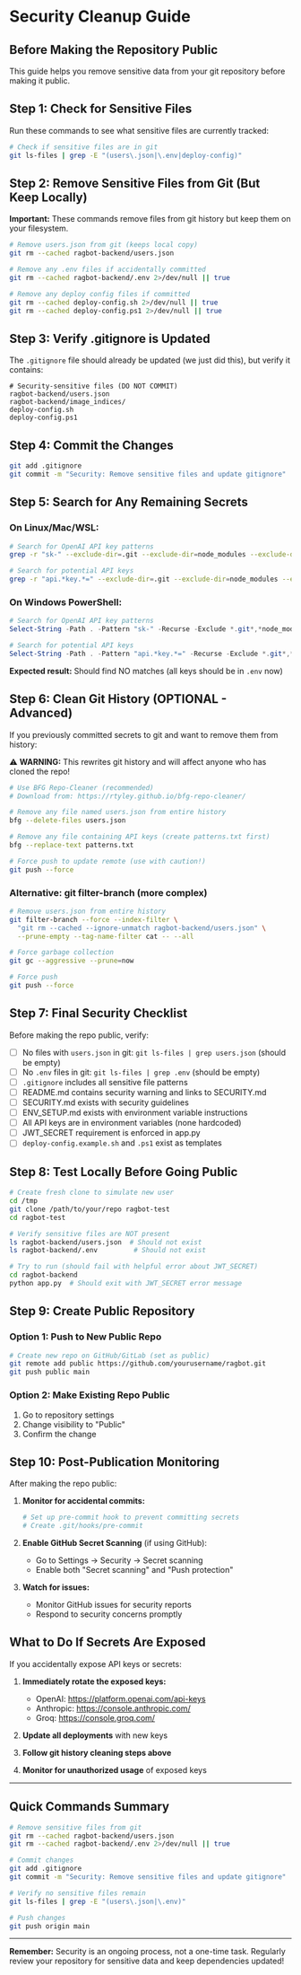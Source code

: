 # Security Cleanup Guide

## Before Making the Repository Public

This guide helps you remove sensitive data from your git repository before making it public.

## Step 1: Check for Sensitive Files

Run these commands to see what sensitive files are currently tracked:

```bash
# Check if sensitive files are in git
git ls-files | grep -E "(users\.json|\.env|deploy-config)"
```

## Step 2: Remove Sensitive Files from Git (But Keep Locally)

**Important:** These commands remove files from git history but keep them on your filesystem.

```bash
# Remove users.json from git (keeps local copy)
git rm --cached ragbot-backend/users.json

# Remove any .env files if accidentally committed
git rm --cached ragbot-backend/.env 2>/dev/null || true

# Remove any deploy config files if committed
git rm --cached deploy-config.sh 2>/dev/null || true
git rm --cached deploy-config.ps1 2>/dev/null || true
```

## Step 3: Verify .gitignore is Updated

The `.gitignore` file should already be updated (we just did this), but verify it contains:

```
# Security-sensitive files (DO NOT COMMIT)
ragbot-backend/users.json
ragbot-backend/image_indices/
deploy-config.sh
deploy-config.ps1
```

## Step 4: Commit the Changes

```bash
git add .gitignore
git commit -m "Security: Remove sensitive files and update gitignore"
```

## Step 5: Search for Any Remaining Secrets

### On Linux/Mac/WSL:
```bash
# Search for OpenAI API key patterns
grep -r "sk-" --exclude-dir=.git --exclude-dir=node_modules --exclude-dir=venv .

# Search for potential API keys
grep -r "api.*key.*=" --exclude-dir=.git --exclude-dir=node_modules --exclude-dir=venv .
```

### On Windows PowerShell:
```powershell
# Search for OpenAI API key patterns
Select-String -Path . -Pattern "sk-" -Recurse -Exclude *.git*,*node_modules*,*venv*

# Search for potential API keys  
Select-String -Path . -Pattern "api.*key.*=" -Recurse -Exclude *.git*,*node_modules*,*venv*
```

**Expected result:** Should find NO matches (all keys should be in `.env` now)

## Step 6: Clean Git History (OPTIONAL - Advanced)

If you previously committed secrets to git and want to remove them from history:

⚠️ **WARNING:** This rewrites git history and will affect anyone who has cloned the repo!

```bash
# Use BFG Repo-Cleaner (recommended)
# Download from: https://rtyley.github.io/bfg-repo-cleaner/

# Remove any file named users.json from entire history
bfg --delete-files users.json

# Remove any file containing API keys (create patterns.txt first)
bfg --replace-text patterns.txt

# Force push to update remote (use with caution!)
git push --force
```

### Alternative: git filter-branch (more complex)
```bash
# Remove users.json from entire history
git filter-branch --force --index-filter \
  "git rm --cached --ignore-unmatch ragbot-backend/users.json" \
  --prune-empty --tag-name-filter cat -- --all

# Force garbage collection
git gc --aggressive --prune=now

# Force push
git push --force
```

## Step 7: Final Security Checklist

Before making the repo public, verify:

- [ ] No files with `users.json` in git: `git ls-files | grep users.json` (should be empty)
- [ ] No `.env` files in git: `git ls-files | grep .env` (should be empty)
- [ ] `.gitignore` includes all sensitive file patterns
- [ ] README.md contains security warning and links to SECURITY.md
- [ ] SECURITY.md exists with security guidelines
- [ ] ENV_SETUP.md exists with environment variable instructions
- [ ] All API keys are in environment variables (none hardcoded)
- [ ] JWT_SECRET requirement is enforced in app.py
- [ ] `deploy-config.example.sh` and `.ps1` exist as templates

## Step 8: Test Locally Before Going Public

```bash
# Create fresh clone to simulate new user
cd /tmp
git clone /path/to/your/repo ragbot-test
cd ragbot-test

# Verify sensitive files are NOT present
ls ragbot-backend/users.json  # Should not exist
ls ragbot-backend/.env         # Should not exist

# Try to run (should fail with helpful error about JWT_SECRET)
cd ragbot-backend
python app.py  # Should exit with JWT_SECRET error message
```

## Step 9: Create Public Repository

### Option 1: Push to New Public Repo
```bash
# Create new repo on GitHub/GitLab (set as public)
git remote add public https://github.com/yourusername/ragbot.git
git push public main
```

### Option 2: Make Existing Repo Public
1. Go to repository settings
2. Change visibility to "Public"
3. Confirm the change

## Step 10: Post-Publication Monitoring

After making the repo public:

1. **Monitor for accidental commits:**
   ```bash
   # Set up pre-commit hook to prevent committing secrets
   # Create .git/hooks/pre-commit
   ```

2. **Enable GitHub Secret Scanning** (if using GitHub):
   - Go to Settings → Security → Secret scanning
   - Enable both "Secret scanning" and "Push protection"

3. **Watch for issues:**
   - Monitor GitHub issues for security reports
   - Respond to security concerns promptly

## What to Do If Secrets Are Exposed

If you accidentally expose API keys or secrets:

1. **Immediately rotate the exposed keys:**
   - OpenAI: https://platform.openai.com/api-keys
   - Anthropic: https://console.anthropic.com/
   - Groq: https://console.groq.com/

2. **Update all deployments** with new keys

3. **Follow git history cleaning steps above**

4. **Monitor for unauthorized usage** of exposed keys

---

## Quick Commands Summary

```bash
# Remove sensitive files from git
git rm --cached ragbot-backend/users.json
git rm --cached ragbot-backend/.env 2>/dev/null || true

# Commit changes
git add .gitignore
git commit -m "Security: Remove sensitive files and update gitignore"

# Verify no sensitive files remain
git ls-files | grep -E "(users\.json|\.env)"

# Push changes
git push origin main
```

---

**Remember:** Security is an ongoing process, not a one-time task. Regularly review your repository for sensitive data and keep dependencies updated!
